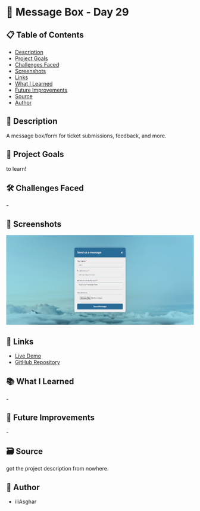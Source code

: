 # 🚀 Message Box - Day 29

## 📋 Table of Contents

- [Description](#📖-description)
- [Project Goals](#🎯-project-goals)
- [Challenges Faced](#🛠-challenges-faced)
- [Screenshots](#📸-screenshots)
- [Links](#🔗-links)
- [What I Learned](#📚-what-i-learned)
- [Future Improvements](#🚀-future-improvements)
- [Source](#🗃️-source)
- [Author](#👤-author)

## 📖 Description

A message box/form for ticket submissions, feedback, and more.

## 🎯 Project Goals

to learn!

## 🛠 Challenges Faced

\-

## 📸 Screenshots

![screenshot](<../../project screenshots/29.png>)

## 🔗 Links

- [Live Demo](https://iliasghar.github.io/100-Days--100--Frontend--Challanges/projects/029-%20Message%20Box/)
- [GitHub Repository](https://github.com/iliAsghar/100-Days--100--Frontend--Challanges/tree/main/projects/029-%20Message%20Box)

## 📚 What I Learned

\-

## 🚀 Future Improvements

\-

## 🗃️ Source

got the project description from nowhere.

## 👤 Author

- iliAsghar